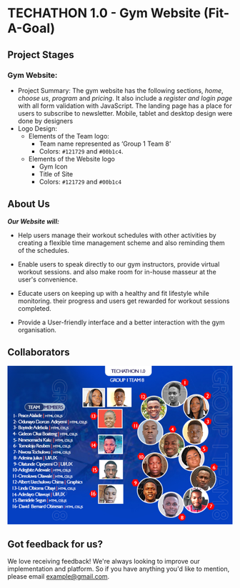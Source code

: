 # TECHATHON 1.0 - Gym Website (Fit-A-Goal)

## Project Stages

### Gym Website: 

* Project Summary: 
The gym website has the following sections, *home*, *choose us*, *program* and *pricing*. It also include a *register and login page* with all form validation with JavaScript. 
The landing page has a place for users to subscribe to newsletter. Mobile, tablet and desktop design were done by designers
* Logo Design:
  * Elements of the Team logo:
    * Team name represented as ‘Group 1 Team 8’
    * Colors: `#121729` and `#00b1c4`.
  * Elements of the Website logo
    * Gym Icon
    * Title of Site
    * Colors: `#121729` and `#00b1c4`

## About Us

***Our Website will:***

* Help users manage their workout schedules with other activities by creating a flexible time management scheme and also reminding them of the schedules.

* Enable users to speak directly to our gym instructors, provide virtual workout sessions.
and also make room for in-house masseur at the user's convenience.

* Educate users on keeping up with a healthy and fit lifestyle while monitoring.
their progress and users get rewarded for workout sessions completed.

* Provide a User-friendly interface and a better interaction with the gym organisation.

## Collaborators

![Group 1 Team 8 Collaborators](images/Group%201%20Team%208%20Flyer%209.jpg)

## Got feedback for us?

We love receiving feedback! We're always looking to improve our implementation and platform. So if you have anything you'd like to mention, please email example@gmail.com.